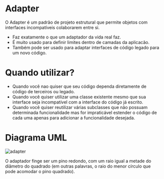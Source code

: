 <!-- https://refactoring.guru/pt-br/design-patterns/adapter/cpp/example -->

# Adapter

O Adapter é um padrão de projeto estrutural que permite objetos com interfaces incompatíveis colaborarem entre si.

* Faz exatamente o que um adaptador da vida real faz.
* É muito usado para definir limites dentro de camadas da aplicacão.
* Também pode ser usado para adaptar interfaces de código legado para um novo código.

# Quando utilizar?

* Quando você nao quiser que seu código dependa diretamente de código de terceiros ou legado.
* Quando você quiser utilizar uma classe existente mesmo que sua interface seja incompatível com a interface do código já escrito.
* Quando você quiser reutilizar várias subclasses que não possuam determinada funcionalidade mas for impraticável estender o código de cada uma apenas para adicionar a funcionalidade desejada.

# Diagrama UML
![adapter](https://github.com/akiwnl/design-pattern/assets/83625654/46f01e81-74ee-4d52-aac2-5aadcec72411)

O adaptador finge ser um pino redondo, com um raio igual a metade do diâmetro do quadrado (em outras palavras, o raio do menor círculo que pode acomodar o pino quadrado).

